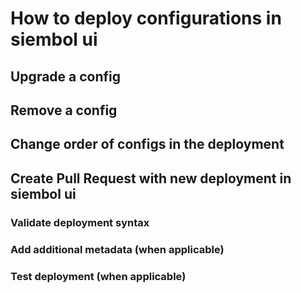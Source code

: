 # How to deploy configurations in siembol ui
## Upgrade a config
## Remove a config
## Change order of configs in the deployment
## Create Pull Request with new deployment in siembol ui
### Validate deployment syntax
### Add additional metadata (when applicable)
### Test deployment (when applicable)